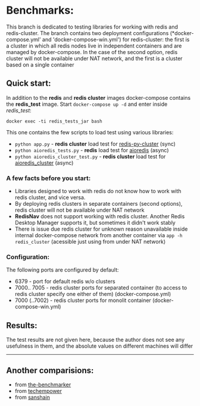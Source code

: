 # Benchmarks: 

This branch is dedicated to testing libraries for working with redis and redis-cluster. The branch contains two deployment configurations (*docker-compose.yml' and 'docker-compose-win.yml') for redis-cluster: the first is a cluster in which all redis nodes live in independent containers and are managed by docker-compose. In the case of the second option, redis cluster will not be available under NAT network, and the first is a cluster based on a single container

## Quick start:

In addition to the **redis** and **redis cluster** images docker-compose contains the **redis_test** image. Start `docker-compose up -d` and enter inside *redis_test*:

```
docker exec -ti redis_tests_jar bash
```

This one contains the few scripts to load test using various libraries:

- `python app.py` - **redis cluster** load test for [redis-py-cluster](https://pypi.org/project/redis-py-cluster/) (sync)
- `python aioredis_tests.py` - **redis** load test for [aioredis](https://pypi.org/project/aioredis/) (async)
- `python aioredis_cluster_test.py` - **redis cluster** load test for [aioredis_cluster](https://pypi.org/project/aioredis-cluster/) (async)

### A few facts before you start:

- Libraries designed to work with redis do not know how to work with redis cluster, and vice versa.
- By deploying redis clusters in separate containers (second options), redis cluster will not be available under NAT network 
- **RedisNav** does not support working with redis cluster. Another Redis Desktop Manager supports it, but sometimes it didn't work stably
- There is issue due redis cluster for unknown reason unavailable inside internal docker-compose network from another container via `app -h redis_cluster` (acessible just using from under NAT network)

### Configuration:

The following ports are configured by default:

- 6379 - port for default redis w/o clusters
- 7000.. 7005 - redis cluster ports for separated container (to access to redis cluster specify one either of them) (docker-compose.yml)
- 7000 (..7002) - redis cluster ports for monolit container (docker-compose-win.yml)


## Results: 

The test results are not given here, because the author does not see any usefulness in them, and the absolute values on different machines will differ

---- 

## Another comparisions:

- from [the-benchmarker](https://github.com/the-benchmarker/web-frameworks)
- from [techempower](https://www.techempower.com/benchmarks/)
- from [sanshain](https://github.com/Sanshain/web_benchmarks)
